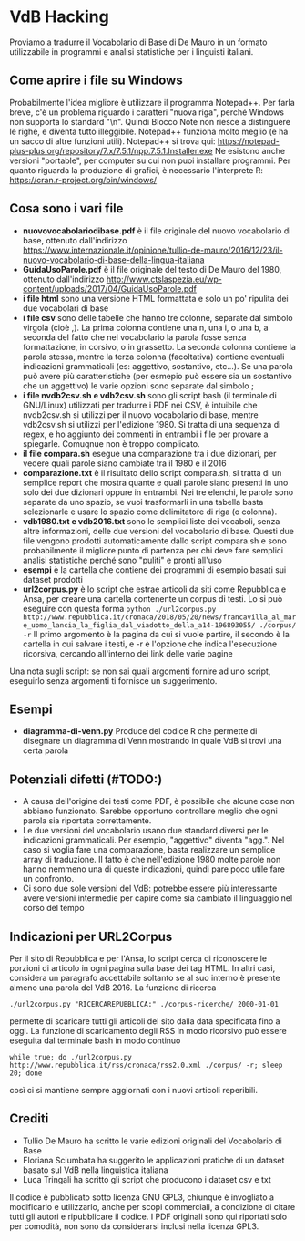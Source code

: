 # VdB Hacking
Proviamo a tradurre il Vocabolario di Base di De Mauro in un formato utilizzabile in programmi e analisi statistiche per i linguisti italiani.

## Come aprire i file su Windows
Probabilmente l'idea migliore è utilizzare il programma Notepad++. Per farla breve, c'è un problema riguardo i caratteri "nuova riga", perché Windows non supporta lo standard "\n". Quindi Blocco Note non riesce a distinguere le righe, e diventa tutto illeggibile. Notepad++ funziona molto meglio (e ha un sacco di altre funzioni utili).
Notepad++ si trova qui:
https://notepad-plus-plus.org/repository/7.x/7.5.1/npp.7.5.1.Installer.exe
Ne esistono anche versioni "portable", per computer su cui non puoi installare programmi.
Per quanto riguarda la produzione di grafici, è necessario l'interprete R: https://cran.r-project.org/bin/windows/

## Cosa sono i vari file

- **nuovovocabolariodibase.pdf** è il file originale del nuovo vocabolario di base, ottenuto dall'indirizzo https://www.internazionale.it/opinione/tullio-de-mauro/2016/12/23/il-nuovo-vocabolario-di-base-della-lingua-italiana
- **GuidaUsoParole.pdf** è il file originale del testo di De Mauro del 1980, ottenuto dall'indirizzo http://www.ctslaspezia.eu/wp-content/uploads/2017/04/GuidaUsoParole.pdf
- **i file html** sono una versione HTML formattata e solo un po' ripulita dei due vocabolari di base
- **i file csv** sono delle tabelle che hanno tre colonne, separate dal simbolo virgola (cioè ,). La prima colonna contiene una n, una i, o una b, a seconda del fatto che nel vocabolario la parola fosse senza formattazione, in corsivo, o in grassetto. La seconda colonna contiene la parola stessa, mentre la terza colonna (facoltativa) contiene eventuali indicazioni grammaticali (es: aggettivo, sostantivo, etc...). Se una parola può avere più caratteristiche (per esmepio può essere sia un sostantivo che un aggettivo) le varie opzioni sono separate dal simbolo ;
- **i file nvdb2csv.sh e vdb2csv.sh** sono gli script bash (il terminale di GNU/Linux) utilizzati per tradurre i PDF nei CSV, è intuibile che nvdb2csv.sh si utilizzi per il nuovo vocabolario di base, mentre vdb2csv.sh si utilizzi per l'edizione 1980. Si tratta di una sequenza di regex, e ho aggiunto dei commenti in entrambi i file per provare a spiegarle. Comuqnue non è troppo complicato.
- **il file compara.sh** esegue una comparazione tra i due dizionari, per vedere quali parole siano cambiate tra il 1980 e il 2016
- **comparazione.txt** è il risultato dello script compara.sh, si tratta di un semplice report che mostra quante e quali parole siano presenti in uno solo dei due dizionari oppure in entrambi. Nei tre elenchi, le parole sono separate da uno spazio, se vuoi trasformarli in una tabella basta selezionarle e usare lo spazio come delimitatore di riga (o colonna).
- **vdb1980.txt e vdb2016.txt** sono le semplici liste dei vocaboli, senza altre informazioni, delle due versioni del vocabolario di base. Questi due file vengono prodotti automaticamente dallo script compara.sh e sono probabilmente il migliore punto di partenza per chi deve fare semplici analisi statistiche perché sono "puliti" e pronti all'uso
- **esempi** è la cartella che contiene dei programmi di esempio basati sui dataset prodotti
- **url2corpus.py** è lo script che estrae articoli da siti come Repubblica e Ansa, per creare una cartella contenente un corpus di testi. Lo si può eseguire con questa forma `python ./url2corpus.py http://www.repubblica.it/cronaca/2018/05/20/news/francavilla_al_mare_uomo_lancia_la_figlia_dal_viadotto_della_a14-196893055/ ./corpus/ -r` Il primo argomento è la pagina da cui si vuole partire, il secondo è la cartella in cui salvare i testi, e -r è l'opzione che indica l'esecuzione ricorsiva, cercando all'interno dei link delle varie pagine

Una nota sugli script: se non sai quali argomenti fornire ad uno script, eseguirlo senza argomenti ti fornisce un suggerimento.

## Esempi
- **diagramma-di-venn.py** Produce del codice R che permette di disegnare un diagramma di Venn mostrando in quale VdB si trovi una certa parola

## Potenziali difetti (#TODO:)
- A causa dell'origine dei testi come PDF, è possibile che alcune cose non abbiano funzionato. Sarebbe opportuno controllare meglio che ogni parola sia riportata correttamente.
- Le due versioni del vocabolario usano due standard diversi per le indicazioni grammaticali. Per esempio, "aggettivo" diventa "agg.". Nel caso si voglia fare una comparazione, basta realizzare un semplice array di traduzione. Il fatto è che nell'edizione 1980 molte parole non hanno nemmeno una di queste indicazioni, quindi pare poco utile fare un confronto.
- Ci sono due sole versioni del VdB: potrebbe essere più interessante avere versioni intermedie per capire come sia cambiato il linguaggio nel corso del tempo

## Indicazioni per URL2Corpus
Per il sito di Repubblica e per l'Ansa, lo script cerca di riconoscere le porzioni di articolo in ogni pagina sulla base dei tag HTML. In altri casi, considera un paragrafo accettabile soltanto se al suo interno è presente almeno una parola del VdB 2016.
La funzione di ricerca
```
./url2corpus.py "RICERCAREPUBBLICA:" ./corpus-ricerche/ 2000-01-01
```
permette di scaricare tutti gli articoli del sito dalla data specificata fino a oggi.
La funzione di scaricamento degli RSS in modo ricorsivo può essere eseguita dal terminale bash in modo continuo
```
while true; do ./url2corpus.py http://www.repubblica.it/rss/cronaca/rss2.0.xml ./corpus/ -r; sleep 20; done
```
così ci si mantiene sempre aggiornati con i nuovi articoli reperibili.

## Crediti
- Tullio De Mauro ha scritto le varie edizioni originali del Vocabolario di Base
- Floriana Sciumbata ha suggerito le applicazioni pratiche di un dataset basato sul VdB nella linguistica italiana
- Luca Tringali ha scritto gli script che producono i dataset csv e txt

Il codice è pubblicato sotto licenza GNU GPL3, chiunque è invogliato a modificarlo e utilizzarlo, anche per scopi commerciali, a condizione di citare tutti gli autori e ripubblicare il codice. I PDF originali sono qui riportati solo per comodità, non sono da considerarsi inclusi nella licenza GPL3.
